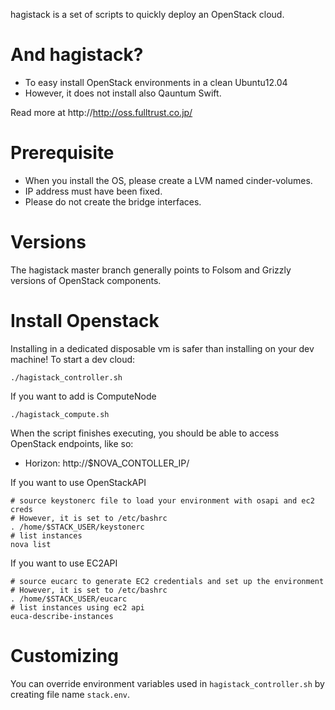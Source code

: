 hagistack is a set of scripts to quickly deploy an OpenStack cloud.

# And hagistack?

* To easy install OpenStack environments in a clean Ubuntu12.04
* However, it does not install also Qauntum Swift.

Read more at http://http://oss.fulltrust.co.jp/

# Prerequisite

* When you install the OS, please create a LVM named cinder-volumes.
* IP address must have been fixed.
* Please do not create the bridge interfaces.

# Versions

The hagistack master branch generally points to Folsom and Grizzly versions of OpenStack components.

# Install Openstack

Installing in a dedicated disposable vm is safer than installing on your dev machine!  To start a dev cloud:

    ./hagistack_controller.sh

If you want to add is ComputeNode

    ./hagistack_compute.sh

When the script finishes executing, you should be able to access OpenStack endpoints, like so:

* Horizon: http://$NOVA_CONTOLLER_IP/

If you want to use OpenStackAPI

    # source keystonerc file to load your environment with osapi and ec2 creds
    # However, it is set to /etc/bashrc
    . /home/$STACK_USER/keystonerc
    # list instances
    nova list

If you want to use EC2API

    # source eucarc to generate EC2 credentials and set up the environment
    # However, it is set to /etc/bashrc
    . /home/$STACK_USER/eucarc
    # list instances using ec2 api
    euca-describe-instances

# Customizing

You can override environment variables used in `hagistack_controller.sh` by creating file name `stack.env`.

